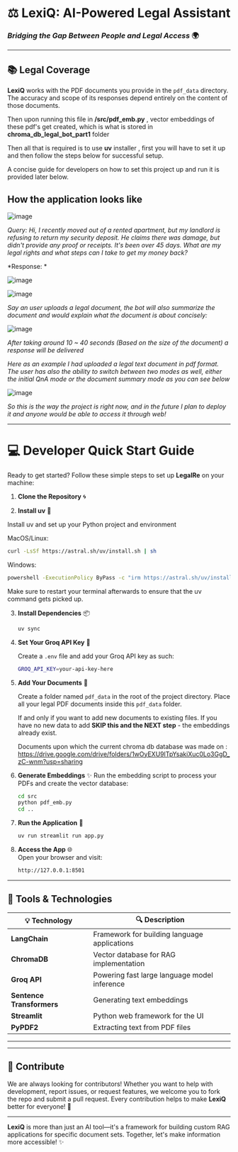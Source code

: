 # ⚖️ **LexiQ: AI-Powered Legal Assistant**

### _Bridging the Gap Between People and Legal Access_ 🌍

---

## 📚 **Legal Coverage**

**LexiQ** works with the PDF documents you provide in the `pdf_data` directory. The accuracy and scope of its responses depend entirely on the content of those documents.

Then upon running this file in **/src/pdf_emb.py** , vector embeddings of these pdf's get created, which is what is stored in **chroma_db_legal_bot_part1** folder

Then all that is required is to use **uv** installer , first you will have to set it up and then follow the steps below for successful setup.

A concise guide for developers on how to set this project up and run it is provided later below. 

## How the application looks like

![image](https://github.com/user-attachments/assets/940e7c33-3638-482f-a187-42d7991f993a)

*Query:*
*Hi, I recently moved out of a rented apartment, but my landlord is refusing to return my security deposit. He claims there was damage, but didn't provide any proof or receipts. It's been over 45 days. What are my legal rights and what steps can I take to get my money back?*

*Response: *

![image](https://github.com/user-attachments/assets/894dd687-0471-4b84-9440-2e717994ed9f)

![image](https://github.com/user-attachments/assets/d81f0055-a36d-4135-988d-5b679d903184)

*Say an user uploads a legal document, the bot will also summarize the document and would explain what the document is about concisely:*

![image](https://github.com/user-attachments/assets/28c8d2bf-24fe-4031-a701-e3b32340aac4)

*After taking around 10 ~ 40 seconds (Based on the size of the document) a response will be delivered*

*Here as an example I had uploaded a legal text document in pdf format. The user has also the ability to switch between two modes as well, either the initial QnA mode or the document summary mode as you can see below*

![image](https://github.com/user-attachments/assets/8281ae2f-6a39-4b9f-9943-26c220d2b25b)

*So this is the way the project is right now, and in the future I plan to deploy it and anyone would be able to access it through web!*


---

# 💻 **Developer Quick Start Guide**

Ready to get started? Follow these simple steps to set up **LegalRe** on your machine:

1. **Clone the Repository** 🌀

2. **Install uv** 📂

Install uv and set up your Python project and environment

MacOS/Linux:

```bash
curl -LsSf https://astral.sh/uv/install.sh | sh
```

Windows:

```bash
powershell -ExecutionPolicy ByPass -c "irm https://astral.sh/uv/install.ps1 | iex"
```

Make sure to restart your terminal afterwards to ensure that the uv command gets picked up.

3. **Install Dependencies** 📦

   ```bash
   uv sync
   ```

4. **Set Your Groq API Key** 🔑

   Create a `.env` file and add your Groq API key as such:

   ```bash
   GROQ_API_KEY=your-api-key-here
   ```

5. **Add Your Documents** 📄

   Create a folder named `pdf_data` in the root of the project directory.
   Place all your legal PDF documents inside this `pdf_data` folder.

   If and only if you want to add new documents to existing files.
   If you have no new data to add **SKIP this and the NEXT step** - the embeddings already exist.

   Documents upon which the current chroma db database was made on :
   https://drive.google.com/drive/folders/1wOyEXU9lTpYsakiXuc0Lo3GgD_zC-wnm?usp=sharing

6. **Generate Embeddings** ✨
   Run the embedding script to process your PDFs and create the vector database:

   ```bash
   cd src
   python pdf_emb.py
   cd ..
   ```

7. **Run the Application** 🚀

   ```bash
   uv run streamlit run app.py
   ```

8. **Access the App** 🌐  
   Open your browser and visit:
   ```bash
   http://127.0.0.1:8501
   ```

---

## 🔧 **Tools & Technologies**

| 💡 **Technology**         | 🔍 **Description**                           |
| ------------------------- | -------------------------------------------- |
| **LangChain**             | Framework for building language applications |
| **ChromaDB**              | Vector database for RAG implementation       |
| **Groq API**              | Powering fast large language model inference |
| **Sentence Transformers** | Generating text embeddings                   |
| **Streamlit**             | Python web framework for the UI              |
| **PyPDF2**                | Extracting text from PDF files               |

---

---

## 🤝 **Contribute**

We are always looking for contributors! Whether you want to help with development, report issues, or request features, we welcome you to fork the repo and submit a pull request. Every contribution helps to make **LexiQ** better for everyone! 🚀

---

**LexiQ** is more than just an AI tool—it's a framework for building custom RAG applications for specific document sets. Together, let's make information more accessible! ✨
